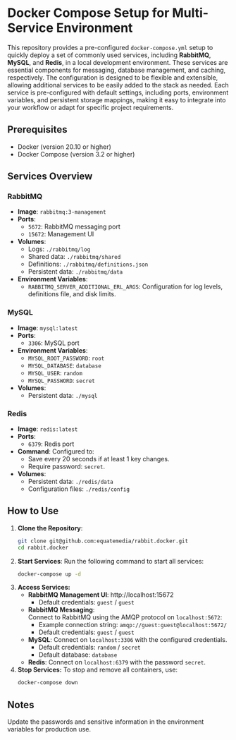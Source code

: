 # Docker Compose Setup for Multi-Service Environment

This repository provides a pre-configured `docker-compose.yml` setup to quickly deploy a set of commonly used services, including **RabbitMQ**, **MySQL**, and **Redis**, in a local development environment. These services are essential components for messaging, database management, and caching, respectively. The configuration is designed to be flexible and extensible, allowing additional services to be easily added to the stack as needed. Each service is pre-configured with default settings, including ports, environment variables, and persistent storage mappings, making it easy to integrate into your workflow or adapt for specific project requirements.

## Prerequisites

- Docker (version 20.10 or higher)
- Docker Compose (version 3.2 or higher)

## Services Overview

### RabbitMQ
- **Image**: `rabbitmq:3-management`
- **Ports**:
    - `5672`: RabbitMQ messaging port
    - `15672`: Management UI
- **Volumes**:
    - Logs: `./rabbitmq/log`
    - Shared data: `./rabbitmq/shared`
    - Definitions: `./rabbitmq/definitions.json`
    - Persistent data: `./rabbitmq/data`
- **Environment Variables**:
    - `RABBITMQ_SERVER_ADDITIONAL_ERL_ARGS`: Configuration for log levels, definitions file, and disk limits.

### MySQL
- **Image**: `mysql:latest`
- **Ports**:
    - `3306`: MySQL port
- **Environment Variables**:
    - `MYSQL_ROOT_PASSWORD`: `root`
    - `MYSQL_DATABASE`: `database`
    - `MYSQL_USER`: `random`
    - `MYSQL_PASSWORD`: `secret`
- **Volumes**:
    - Persistent data: `./mysql`

### Redis
- **Image**: `redis:latest`
- **Ports**:
    - `6379`: Redis port
- **Command**:
  Configured to:
    - Save every 20 seconds if at least 1 key changes.
    - Require password: `secret`.
- **Volumes**:
    - Persistent data: `./redis/data`
    - Configuration files: `./redis/config`

## How to Use

1. **Clone the Repository**:
   ```bash
   git clone git@github.com:equatemedia/rabbit.docker.git
   cd rabbit.docker

2. **Start Services**: Run the following command to start all services:
   ```bash
   docker-compose up -d
3. **Access Services:**
   - **RabbitMQ Management UI**: http://localhost:15672
     - Default credentials: `guest` / `guest`
   - **RabbitMQ Messaging**:  
     Connect to RabbitMQ using the AMQP protocol on `localhost:5672`:
     - Example connection string: `amqp://guest:guest@localhost:5672/`
     - Default credentials: `guest` / `guest`
   - **MySQL**: Connect on `localhost:3306` with the configured credentials.
     - Default credentials: `random` / `secret`
     - Default database: `database`
   - **Redis**: Connect on `localhost:6379` with the password `secret`.
4. **Stop Services:** To stop and remove all containers, use:
   ```bash
   docker-compose down

## Notes

Update the passwords and sensitive information in the environment variables for production use.
